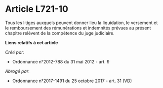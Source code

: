 # Article L721-10

Tous les litiges auxquels peuvent donner lieu la liquidation, le versement et le remboursement des rémunérations et
indemnités prévues au présent chapitre relèvent de la compétence du juge judiciaire.

**Liens relatifs à cet article**

_Créé par_:

  - Ordonnance n°2012-788 du 31 mai 2012 - art. 9

_Abrogé par_:

  - Ordonnance n°2017-1491 du 25 octobre 2017 - art. 31 (VD)
